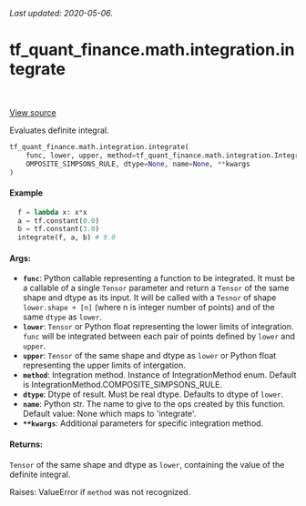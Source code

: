 <!--
This file is generated by a tool. Do not edit directly.
For open-source contributions the docs will be updated automatically.
-->

*Last updated: 2020-05-06.*

<div itemscope itemtype="http://developers.google.com/ReferenceObject">
<meta itemprop="name" content="tf_quant_finance.math.integration.integrate" />
<meta itemprop="path" content="Stable" />
</div>

# tf_quant_finance.math.integration.integrate

<!-- Insert buttons and diff -->

<table class="tfo-notebook-buttons tfo-api" align="left">
</table>

<a target="_blank" href="https://github.com/google/tf-quant-finance/blob/master/tf_quant_finance/math/integration/integrate.py">View source</a>



Evaluates definite integral.

```python
tf_quant_finance.math.integration.integrate(
    func, lower, upper, method=tf_quant_finance.math.integration.IntegrationMethod.C
    OMPOSITE_SIMPSONS_RULE, dtype=None, name=None, **kwargs
)
```



<!-- Placeholder for "Used in" -->

#### Example
```python
  f = lambda x: x*x
  a = tf.constant(0.0)
  b = tf.constant(3.0)
  integrate(f, a, b) # 9.0
```

#### Args:


* <b>`func`</b>: Python callable representing a function to be integrated. It must be a
  callable of a single `Tensor` parameter and return a `Tensor` of the same
  shape and dtype as its input. It will be called with a `Tesnor` of shape
  `lower.shape + [n]` (where n is integer number of points) and of the same
  `dtype` as `lower`.
* <b>`lower`</b>: `Tensor` or Python float representing the lower limits of
  integration. `func` will be integrated between each pair of points defined
  by `lower` and `upper`.
* <b>`upper`</b>: `Tensor` of the same shape and dtype as `lower` or Python float
  representing the upper limits of intergation.
* <b>`method`</b>: Integration method. Instance of IntegrationMethod enum. Default is
  IntegrationMethod.COMPOSITE_SIMPSONS_RULE.
* <b>`dtype`</b>: Dtype of result. Must be real dtype. Defaults to dtype of `lower`.
* <b>`name`</b>: Python str. The name to give to the ops created by this function.
  Default value: None which maps to 'integrate'.
* <b>`**kwargs`</b>: Additional parameters for specific integration method.


#### Returns:

`Tensor` of the same shape and dtype as `lower`, containing the value of the
definite integral.


Raises: ValueError if `method` was not recognized.